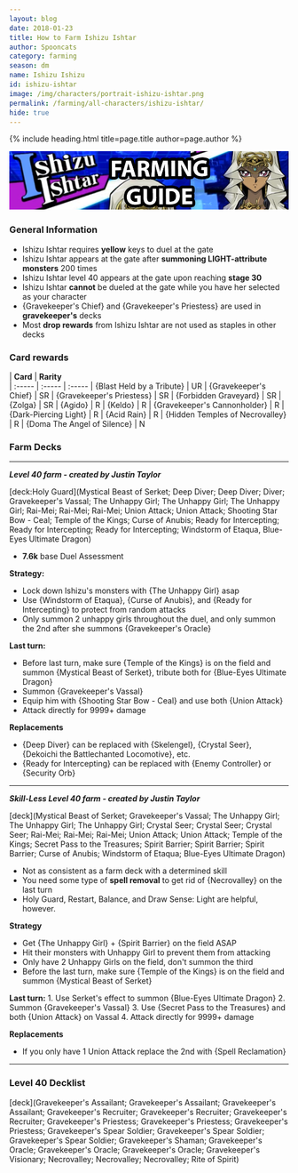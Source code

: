 ```yaml
---
layout: blog
date: 2018-01-23
title: How to Farm Ishizu Ishtar
author: Spooncats
category: farming
season: dm
name: Ishizu Ishizu
id: ishizu-ishtar
image: /img/characters/portrait-ishizu-ishtar.png
permalink: /farming/all-characters/ishizu-ishtar/
hide: true
---
```


{% include heading.html title=page.title author=page.author %}

![Ishizu Banner](img/events/ishizu.png)

### General Information
* Ishizu Ishtar requires **yellow** keys to duel at the gate
* Ishizu Ishtar appears at the gate after **summoning LIGHT-attribute monsters** 200 times
* Ishizu Ishtar level 40 appears at the gate upon reaching **stage 30**
* Ishizu Ishtar **cannot** be dueled at the gate while you have her selected as your character
* {Gravekeeper's Chief} and {Gravekeeper's Priestess} are used in **gravekeeper's** decks
* Most **drop rewards** from Ishizu Ishtar are not used as staples in other decks

### Card rewards

| **Card** |  **Rarity**  
| :----- | :----- | :----- 
| {Blast Held by a Tribute} | UR
| {Gravekeeper's Chief} | SR
| {Gravekeeper's Priestess} | SR
| {Forbidden Graveyard} | SR
| {Zolga} | SR
| {Agido} | R
| {Keldo} | R
| {Gravekeeper's Cannonholder} | R
| {Dark-Piercing Light} | R
| {Acid Rain} | R
| {Hidden Temples of Necrovalley} | R
| {Doma The Angel of Silence} | N


### Farm Decks
---
***Level 40 farm - created by Justin Taylor***

[deck:Holy Guard](Mystical Beast of Serket; Deep Diver; Deep Diver; Diver; Gravekeeper's Vassal; The Unhappy Girl; The Unhappy Girl; The Unhappy Girl; Rai-Mei; Rai-Mei; Rai-Mei; Union Attack; Union Attack; Shooting Star Bow - Ceal; Temple of the Kings; Curse of Anubis; Ready for Intercepting; Ready for Intercepting; Ready for Intercepting; Windstorm of Etaqua, Blue-Eyes Ultimate Dragon)


* **7.6k** base Duel Assessment

**Strategy:**
* Lock down Ishizu's monsters with {The Unhappy Girl} asap
* Use {Windstorm of Etaqua}, {Curse of Anubis}, and {Ready for Intercepting} to protect from random attacks
* Only summon 2 unhappy girls throughout the duel, and only summon the 2nd after she summons {Gravekeeper's Oracle}

**Last turn:**
* Before last turn, make sure {Temple of the Kings} is on the field and summon {Mystical Beast of Serket}, tribute both for {Blue-Eyes Ultimate Dragon}
* Summon {Gravekeeper's Vassal}
* Equip him with {Shooting Star Bow - Ceal} and use both {Union Attack}
* Attack directly for 9999+ damage
	
**Replacements**
* {Deep Diver} can be replaced with {Skelengel}, {Crystal Seer}, {Dekoichi the Battlechanted Locomotive}, etc.
* {Ready for Intercepting} can be replaced with {Enemy Controller} or {Security Orb}
---
***Skill-Less Level 40 farm - created by Justin Taylor***

[deck](Mystical Beast of Serket; Gravekeeper's Vassal; The Unhappy Girl; The Unhappy Girl; The Unhappy Girl; Crystal Seer; Crystal Seer; Crystal Seer; Rai-Mei; Rai-Mei; Rai-Mei; Union Attack; Union Attack; Temple of the Kings; Secret Pass to the Treasures; Spirit Barrier; Spirit Barrier; Spirit Barrier; Curse of Anubis; Windstorm of Etaqua; Blue-Eyes Ultimate Dragon)

* Not as consistent as a farm deck with a determined skill
* You need some type of **spell removal** to get rid of {Necrovalley} on the last turn
* Holy Guard, Restart, Balance, and Draw Sense: Light are helpful, however.

**Strategy**
* Get {The Unhappy Girl} + {Spirit Barrier} on the field ASAP
* Hit their monsters with Unhappy Girl to prevent them from attacking
* Only have 2 Unhappy Girls on the field, don't summon the third
* Before the last turn, make sure {Temple of the Kings} is on the field and summon {Mystical Beast of Serket}

**Last turn:** 
		1. Use Serket's effect to summon {Blue-Eyes Ultimate Dragon}
		2. Summon {Gravekeeper's Vassal}
		3. Use {Secret Pass to the Treasures} and both {Union Attack} on Vassal 
		4. Attack directly for 9999+ damage
	
**Replacements**
* If you only have 1 Union Attack replace the 2nd with {Spell Reclamation}

---

### Level 40 Decklist

[deck](Gravekeeper's Assailant; Gravekeeper's Assailant; Gravekeeper's Assailant; Gravekeeper's Recruiter; Gravekeeper's Recruiter; Gravekeeper's Recruiter; Gravekeeper's Priestess; Gravekeeper's Priestess; Gravekeeper's Priestess; Gravekeeper's Spear Soldier; Gravekeeper's Spear Soldier; Gravekeeper's Spear Soldier; Gravekeeper's Shaman; Gravekeeper's Oracle; Gravekeeper's Oracle; Gravekeeper's Oracle; Gravekeeper's Visionary; Necrovalley; Necrovalley; Necrovalley; Rite of Spirit)
